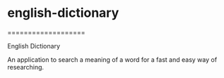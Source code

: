 # english-dictionary
===================

English Dictionary

An application to search a meaning of a word for a fast and easy way of researching.
